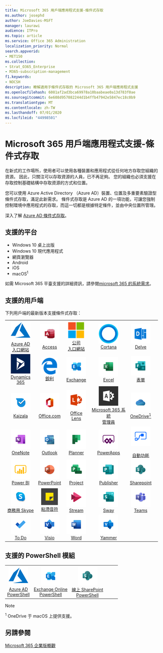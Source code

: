 ```yaml
---
title: Microsoft 365 用戶端應用程式支援-條件式存取
ms.author: josephd
author: JoeDavies-MSFT
manager: laurawi
audience: ITPro
ms.topic: article
ms.service: Office 365 Administration
localization_priority: Normal
search.appverid:
- MET150
ms.collection:
- Strat_O365_Enterprise
- M365-subscription-management
f1.keywords:
- NOCSH
description: 瞭解適用于條件式存取的 Microsoft 365 用戶端應用程式支援
ms.openlocfilehash: 6081af2ad3bca69978a10baabeae0a13d783f0ae
ms.sourcegitcommit: 6e608d957082244d1b4ffb47942e5847ec18c0b9
ms.translationtype: MT
ms.contentlocale: zh-TW
ms.lasthandoff: 07/01/2020
ms.locfileid: "44998501"
---
```

# <a name="microsoft-365-client-app-support--conditional-access"></a>Microsoft 365 用戶端應用程式支援-條件式存取

在新式的工作場所，使用者可以使用各種裝置和應用程式從任何地方存取您組織的資源。 因此，只關注可以存取資源的人員，已不再足夠。 您的組織也必須支援在存取控制基礎結構中存取資源的方式和位置。

您可以使用 Azure Active Directory （Azure AD）裝置、位置及多重要素驗證型條件式存取，滿足此新需求。 條件式存取是 Azure AD 的一項功能，可讓您強制控制環境中應用程式的存取，而這一切都是根據特定條件，並由中央位置所管理。

深入了解 [Azure AD 條件式存取](https://docs.microsoft.com/azure/active-directory/conditional-access/)。

## <a name="supported-platforms"></a>支援的平台

 - Windows 10 桌上出版
 - Windows 10 現代應用程式
 - 網頁瀏覽器
 - Android
 - iOS
 - macOS<sup>1</sup>

如需 Microsoft 365 平臺支援的詳細資訊，請參閱[microsoft 365 的系統需求](https://products.office.com/office-system-requirements)。

## <a name="supported-clients"></a>支援的用戶端

下列用戶端的最新版本支援條件式存取：

| | | | | | |
|:---:|:---:|:---:|:---:|:---:|:---:|
| ![Azure 圖示](media/o365-azure-64x64.png) <br> [Azure AD <br> 入口網站](https://azure.microsoft.com/features/azure-portal/) | ![Access 圖示](media/o365-access-64x64.png) <br> [Access](https://products.office.com/access) | ![公司入口網站圖示](media/o365-microsoft-64x64.png) <br> [公司 <br> 入口網站](https://docs.microsoft.com/intune-user-help/sign-in-to-the-company-portal)  | ![Cortana 圖示](media/o365-cortana-64x64.png) <br> [Cortana](https://www.microsoft.com/cortana) | ![Delve 圖示](media/o365-delve-64x64.png) <br> [Delve](https://products.office.com/business/intelligent-search) 
| ![Dynamics 365 圖示](media/o365-dynamics365-64x64.png) <br> [Dynamics 365](https://dynamics.microsoft.com) | ![Edge 圖示](media/o365-edge-64x64.png) <br> [銳利](https://www.microsoft.com/windows/microsoft-edge) | ![Exchange 圖示](media/o365-exchange-64x64.png) <br> [Exchange](https://products.office.com/exchange/exchange-online) | ![Excel 圖示](media/o365-excel-64x64.png) <br> [Excel](https://products.office.com/excel) | ![表單圖示](media/o365-forms-64x64.png) <br> [表單](https://flow.microsoft.com/connectors/shared_microsoftforms/microsoft-forms/) 
| ![Kaizala 圖示](media/o365-kaizala-64x64.png) <br> [Kaizala](https://products.office.com/en/business/microsoft-kaizala) | ![Office.com 圖示](media/o365-office-64x64.png) <br> [Office.com](https://www.office.com/) | ![鏡頭圖示](media/o365-lens-64x64.png) <br> [Office Lens](https://www.microsoft.com/p/office-lens/9wzdncrfj3t8?activetab=pivot%3Aoverviewtab) | ![Office 365 系統管理員圖示](media/o365-o365admin-64x64.png) <br> [Microsoft 365 系統 <br> 管理員](https://products.office.com/business/manage-office-365-admin-app) | ![商務用 OneDrive 圖示](media/o365-OneDrive-64x64.png) <br> [OneDrive<sup>1</sup>](https://products.office.com/onedrive-for-business/online-cloud-storage) 
| ![OneNote 圖示](media/o365-OneNote-64x64.png) <br> [OneNote](https://products.office.com/onenote) | ![Outlook 圖示](media/o365-outlook-64x64.png) <br> [Outlook](https://products.office.com/outlook) | ![Planner 圖示](media/o365-planner-64x64.png) <br> [Planner](https://products.office.com/business/task-management-software) | ![PowerApps 圖示](media/o365-powerapps-64x64.png) <br> [PowerApps](https://powerapps.microsoft.com) | ![電源自動圖示](media/o365-flow-64x64.png) <br> [<br>自動功耗](https://flow.microsoft.com)
| ![PowerBI 圖示](media/o365-powerbi-64x64.png) <br> [Power BI](https://powerbi.microsoft.com) | ![PowerPoint 圖示](media/o365-powerpoint-64x64.png) <br> [PowerPoint](https://products.office.com/powerpoint) | ![Project 圖示](media/o365-project-64x64.png) <br> [Project](https://products.office.com/project) | ![Publisher 圖示](media/o365-publisher-64x64.png) <br> [Publisher](https://products.office.com/publisher) | ![SharePoint 圖示](media/o365-sharepoint-64x64.png) <br> [Sharepoint](https://products.office.com/sharepoint) 
| ![商務用 Skype 圖示](media/o365-skypeforbusiness-64x64.png) <br> [商務用 Skype <br>](https://www.skype.com/business/) | ![粘滯音符圖示](media/o365-stickynotes-64x64.png) <br> [粘滯音符](https://www.microsoft.com/p/microsoft-sticky-notes/9nblggh4qghw) | ![Stream 圖示](media/o365-stream-64x64.png) <br> [Stream](https://stream.microsoft.com) | ![Sway 圖示](media/o365-sway-64x64.png) <br> [Sway](https://sway.com) | ![Teams 圖示](media/o365-teams-64x64.png) <br> [Teams](https://products.office.com/microsoft-teams/group-chat-software) 
| ![待辦事項圖示](media/o365-todo-64x64.png) <br> [To Do](https://todo.microsoft.com) | ![Visio 圖示](media/o365-visio-64x64.png) <br> [Visio](https://products.office.com/visio/flowchart-software) | ![Word 圖示](media/o365-word-64x64.png) <br> [Word](https://products.office.com/word) | ![Yammer 圖示](media/o365-yammer-64x64.png) <br> [Yammer](https://products.office.com/yammer/yammer-overview)

## <a name="supported-powershell-modules"></a>支援的 PowerShell 模組

| | | | | | |
|:---:|:---:|:---:|:---:|:---:|:---:|
| ![Azure 圖示](media/o365-azure-64x64.png) <br> [Azure AD <br> PowerShell](https://docs.microsoft.com/powershell/azure/active-directory/overview?view=azureadps-2.0) | ![Exchange 圖示](media/o365-exchange-64x64.png) <br> [Exchange Online <br> PowerShell](https://docs.microsoft.com/powershell/exchange/exchange-online/exchange-online-powershell?view=exchange-ps) | ![SharePoint 圖示](media/o365-sharepoint-64x64.png) <br> [線上 SharePoint <br> PowerShell](https://docs.microsoft.com/powershell/sharepoint/sharepoint-online/connect-sharepoint-online)

> [!NOTE]
> <sup>1</sup> OneDrive 于 macOS 上提供支援。

## <a name="see-also"></a>另請參閱

[Microsoft 365 企業版概觀](https://docs.microsoft.com/microsoft-365/enterprise/microsoft-365-overview)
